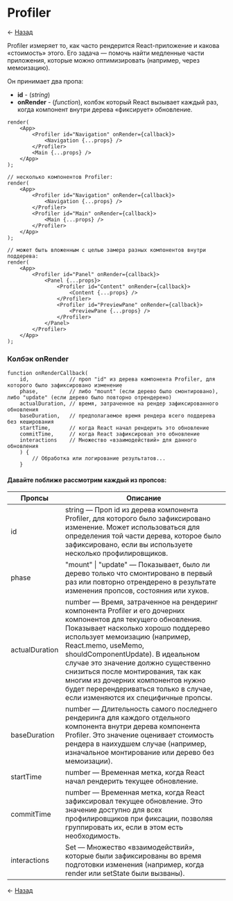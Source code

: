 # Profiler

← [Назад][back]

Profiler измеряет то, как часто рендерится React-приложение и какова «стоимость» этого. Его задача — помочь найти
медленные части приложения, которые можно оптимизировать (например, через мемоизацию).

Он принимает два пропа:

- **id** - (_string_)
- **onRender** - (_function_), колбэк который React вызывает каждый раз, когда компонент внутри дерева «фиксирует»
  обновление.

```react
render(
    <App>
        <Profiler id="Navigation" onRender={callback}>
            <Navigation {...props} />
        </Profiler>
        <Main {...props} />
    </App>
);
```

```react
// несколько компонентов Profiler:
render(
    <App>
        <Profiler id="Navigation" onRender={callback}>
            <Navigation {...props} />
        </Profiler>
        <Profiler id="Main" onRender={callback}>
            <Main {...props} />
        </Profiler>
    </App>
);
```

```react
// может быть вложенным с целью замера разных компонентов внутри поддерева:
render(
    <App>
        <Profiler id="Panel" onRender={callback}>
            <Panel {...props}>
                <Profiler id="Content" onRender={callback}>
                    <Content {...props} />
                </Profiler>
                <Profiler id="PreviewPane" onRender={callback}>
                    <PreviewPane {...props} />
                </Profiler>
            </Panel>
        </Profiler>
    </App>
);
```

### Колбэк onRender

```react
function onRenderCallback(
    id,             // проп "id" из дерева компонента Profiler, для которого было зафиксировано изменение
    phase,          // либо "mount" (если дерево было смонтировано), либо "update" (если дерево было повторно отрендерено)
    actualDuration, // время, затраченное на рендер зафиксированного обновления
    baseDuration,   // предполагаемое время рендера всего поддерева без кеширования
    startTime,      // когда React начал рендерить это обновление
    commitTime,     // когда React зафиксировал это обновление
    interactions    // Множество «взаимодействий» для данного обновления
    ) {
        // Обработка или логирование результатов...
    }
```

#### Давайте поближе рассмотрим каждый из пропсов:

| Пропсы         | Описание                                                                                                                                                                                                                                                                                                                                                                                                                                           |
|----------------|----------------------------------------------------------------------------------------------------------------------------------------------------------------------------------------------------------------------------------------------------------------------------------------------------------------------------------------------------------------------------------------------------------------------------------------------------|
| id             | string — Проп id из дерева компонента Profiler, для которого было зафиксировано изменение. Может использоваться для определения той части дерева, которое было зафиксировано, если вы используете несколько профилировщиков.                                                                                                                                                                                                                       |
| phase          | "mount" &#124; "update" — Показывает, было ли дерево только что смонтировано в первый раз или повторно отрендерено в результате изменения пропсов, состояния или хуков.                                                                                                                                                                                                                                                                            |
| actualDuration | number — Время, затраченное на рендеринг компонента Profiler и его дочерних компонентов для текущего обновления. Показывает насколько хорошо поддерево использует мемоизацию (например, React.memo, useMemo, shouldComponentUpdate). В идеальном случае это значение должно существенно снизиться после монтирования, так как многим из дочерних компонентов нужно будет перерендериваться только в случае, если изменяются их специфичные пропсы. |
| baseDuration   | number — Длительность самого последнего рендеринга для каждого отдельного компонента внутри дерева компонента Profiler. Это значение оценивает стоимость рендера в наихудшем случае (например, изначальное монтирование или дерево без мемоизации).                                                                                                                                                                                                |
| startTime      | number — Временная метка, когда React начал рендерить текущее обновление.                                                                                                                                                                                                                                                                                                                                                                          |
| commitTime     | number — Временная метка, когда React зафиксировал текущее обновление. Это значение доступно для всех профилировщиков при фиксации, позволяя группировать их, если в этом есть необходимость.                                                                                                                                                                                                                                                      |
| interactions   | Set — Множество «взаимодействий», которые были зафиксированы во время подготовки изменения (например, когда render или setState были вызваны).                                                                                                                                                                                                                                                                                                     |

← [Назад][back]

[back]: <.> "Назад к оглавлению"
